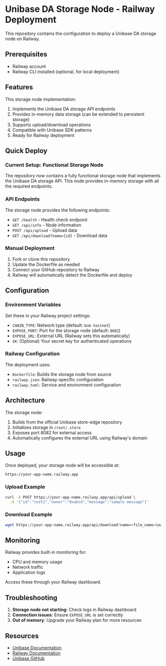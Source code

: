 # Unibase DA Storage Node - Railway Deployment

This repository contains the configuration to deploy a Unibase DA storage node on Railway.

## Prerequisites

- Railway account
- Railway CLI installed (optional, for local deployment)

## Features

This storage node implementation:
1. Implements the Unibase DA storage API endpoints
2. Provides in-memory data storage (can be extended to persistent storage)
3. Supports upload/download operations
4. Compatible with Unibase SDK patterns
5. Ready for Railway deployment

## Quick Deploy

### Current Setup: Functional Storage Node

The repository now contains a fully functional storage node that implements the Unibase DA storage API. This node provides in-memory storage with all the required endpoints.

### API Endpoints

The storage node provides the following endpoints:

- `GET /health` - Health check endpoint
- `GET /api/info` - Node information
- `POST /api/upload` - Upload data
- `GET /api/download?name={id}` - Download data

### Manual Deployment

1. Fork or clone this repository
2. Update the Dockerfile as needed
3. Connect your GitHub repository to Railway
4. Railway will automatically detect the Dockerfile and deploy

## Configuration

### Environment Variables

Set these in your Railway project settings:

- `CHAIN_TYPE`: Network type (default: `bnb-testnet`)
- `EXPOSE_PORT`: Port for the storage node (default: `8082`)
- `EXPOSE_URL`: External URL (Railway sets this automatically)
- `SK`: (Optional) Your secret key for authenticated operations

### Railway Configuration

The deployment uses:
- `Dockerfile`: Builds the storage node from source
- `railway.json`: Railway-specific configuration
- `railway.toml`: Service and environment configuration

## Architecture

The storage node:
1. Builds from the official Unibase store-edge repository
2. Initializes storage in `/root/.store`
3. Exposes port 8082 for external access
4. Automatically configures the external URL using Railway's domain

## Usage

Once deployed, your storage node will be accessible at:
```
https://your-app-name.railway.app
```

### Upload Example
```bash
curl -X POST https://your-app-name.railway.app/api/upload \
  -d '{"id":"test1","owner":"0xabcd","message":"sample message"}'
```

### Download Example
```bash
wget https://your-app-name.railway.app/api/download?name=<file_name>&owner=<owner_address>
```

## Monitoring

Railway provides built-in monitoring for:
- CPU and memory usage
- Network traffic
- Application logs

Access these through your Railway dashboard.

## Troubleshooting

1. **Storage node not starting**: Check logs in Railway dashboard
2. **Connection issues**: Ensure `EXPOSE_URL` is set correctly
3. **Out of memory**: Upgrade your Railway plan for more resources

## Resources

- [Unibase Documentation](https://openos-labs.gitbook.io/unibase-docs/)
- [Railway Documentation](https://docs.railway.app/)
- [Unibase GitHub](https://github.com/unibaseio)